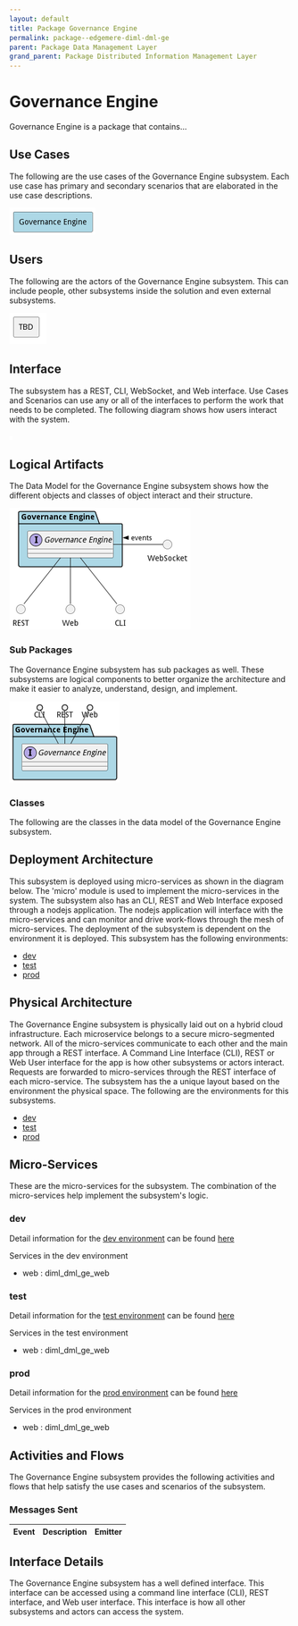 ```yaml
---
layout: default
title: Package Governance Engine
permalink: package--edgemere-diml-dml-ge
parent: Package Data Management Layer
grand_parent: Package Distributed Information Management Layer
---
```


# Governance Engine

Governance Engine is a package that contains...



## Use Cases

The following are the use cases of the Governance Engine subsystem. Each use case has primary and secondary scenarios
that are elaborated in the use case descriptions.



![UseCase Diagram](./usecases.png)

## Users

The following are the actors of the Governance Engine subsystem. This can include people, other subsystems
inside the solution and even external subsystems.



![User Interaction](./userinteraction.png)

## Interface

The subsystem has a REST, CLI, WebSocket, and Web interface. Use Cases and Scenarios can use any or all
of the interfaces to perform the work that needs to be completed. The following  diagram shows how
users interact with the system.

![Scenario Mappings Diagram](./scenariomapping.png)



## Logical Artifacts

The Data Model for the  Governance Engine subsystem shows how the different objects and classes of object interact
and their structure.

![Sub Package Diagram](./subpackage.png)

### Sub Packages

The Governance Engine subsystem has sub packages as well. These subsystems are logical components to better
organize the architecture and make it easier to analyze, understand, design, and implement.



![Logical Diagram](./logical.png)

### Classes

The following are the classes in the data model of the Governance Engine subsystem.




## Deployment Architecture

This subsystem is deployed using micro-services as shown in the diagram below. The 'micro' module is
used to implement the micro-services in the system. The subsystem also has an CLI, REST and Web Interface
exposed through a nodejs application. The nodejs application will interface with the micro-services and
can monitor and drive work-flows through the mesh of micro-services. The deployment of the subsystem is
dependent on the environment it is deployed. This subsystem has the following environments:
* [dev](environment--edgemere-diml-dml-ge-dev)
* [test](environment--edgemere-diml-dml-ge-test)
* [prod](environment--edgemere-diml-dml-ge-prod)



## Physical Architecture

The Governance Engine subsystem is physically laid out on a hybrid cloud infrastructure. Each microservice belongs
to a secure micro-segmented network. All of the micro-services communicate to each other and the main app through a
REST interface. A Command Line Interface (CLI), REST or Web User interface for the app is how other subsystems or actors
interact. Requests are forwarded to micro-services through the REST interface of each micro-service. The subsystem has
the a unique layout based on the environment the physical space. The following are the environments for this
subsystems.
* [dev](environment--edgemere-diml-dml-ge-dev)
* [test](environment--edgemere-diml-dml-ge-test)
* [prod](environment--edgemere-diml-dml-ge-prod)


## Micro-Services

These are the micro-services for the subsystem. The combination of the micro-services help implement
the subsystem's logic.


### dev

Detail information for the [dev environment](environment--edgemere-diml-dml-ge-dev)
can be found [here](environment--edgemere-diml-dml-ge-dev)

Services in the dev environment

* web : diml_dml_ge_web


### test

Detail information for the [test environment](environment--edgemere-diml-dml-ge-test)
can be found [here](environment--edgemere-diml-dml-ge-test)

Services in the test environment

* web : diml_dml_ge_web


### prod

Detail information for the [prod environment](environment--edgemere-diml-dml-ge-prod)
can be found [here](environment--edgemere-diml-dml-ge-prod)

Services in the prod environment

* web : diml_dml_ge_web


## Activities and Flows
The Governance Engine subsystem provides the following activities and flows that help satisfy the use
cases and scenarios of the subsystem.




### Messages Sent

| Event | Description | Emitter |
|-------|-------------|---------|



## Interface Details
The Governance Engine subsystem has a well defined interface. This interface can be accessed using a
command line interface (CLI), REST interface, and Web user interface. This interface is how all other
subsystems and actors can access the system.


